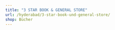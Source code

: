 ```yaml
---
title: "3 STAR BOOK & GENERAL STORE"
url: /hyderabad/3-star-book-und-general-store/
shop: Bücher
---
```

